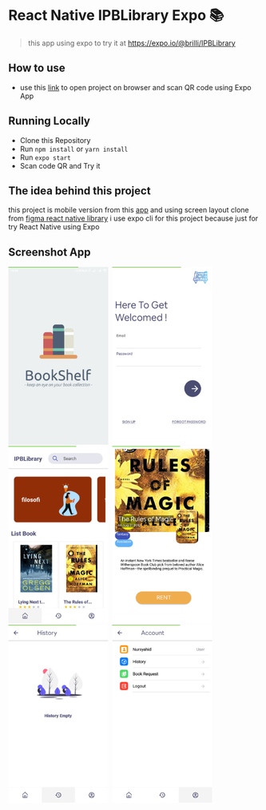 # React Native IPBLibrary Expo 📚

> this app using expo
> to try it at https://expo.io/@brilli/IPBLibrary

## How to use

* use this [link](https://expo.io/@brilli/IPBLibrary) to open project on browser and scan QR code using Expo App

## Running Locally

* Clone this Repository
* Run ``` npm install ``` or  ``` yarn install ```
* Run ``` expo start ```
* Scan code QR and Try it

## The idea behind this project

this project is mobile version from this [app](https://github.com/brillianodhiya/reactjs-rentbook-IPB-Library) and using screen layout clone from [figma react native library](https://www.figma.com/file/shrkaEps4LnHSTkqMxN3cG/Library-Apps?node-id=0%3A1) i use expo cli for this project because just for try React Native using Expo

## Screenshot App

<kbd>
<img src="screenshot/splash.png" width="200" alt="splashscreen">
<kbd>

<kbd>
<img src="screenshot/loginpage.png" width="200" alt="loginscreen">
<kbd>

<kbd>
<img src="screenshot/homepage.png" width="200" alt="homescreen">
<kbd>

<kbd>
<img src="screenshot/bookdetail.png" width="200" 
alt="detailscreen">
<kbd>

<kbd>
<img src="screenshot/historypage.png" width="200" 
alt="historyscreen">
<kbd>

<kbd>
<img src="screenshot/accountpage.png" width="200" alt="accountscreen">
<kbd>